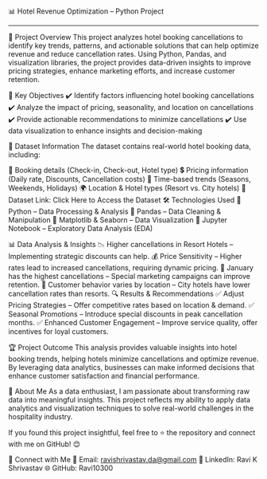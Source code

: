 📊 Hotel Revenue Optimization – Python Project
______________________________________________________________________________________________________________________________________________________________________________________________________________________________________________
📌 Project Overview
This project analyzes hotel booking cancellations to identify key trends, patterns, and actionable solutions that can help optimize revenue and reduce cancellation rates. Using Python, Pandas, and visualization libraries, the project provides data-driven insights to improve pricing strategies, enhance marketing efforts, and increase customer retention.

🚀 Key Objectives
✔️ Identify factors influencing hotel booking cancellations			
✔️ Analyze the impact of pricing, seasonality, and location on cancellations																
✔️ Provide actionable recommendations to minimize cancellations
✔️ Use data visualization to enhance insights and decision-making

📂 Dataset Information
The dataset contains real-world hotel booking data, including:

📌 Booking details (Check-in, Check-out, Hotel type)
💲 Pricing information (Daily rate, Discounts, Cancellation costs)
📅 Time-based trends (Seasons, Weekends, Holidays)
🌍 Location & Hotel types (Resort vs. City hotels)
🔗 Dataset Link: Click Here to Access the Dataset
🛠️ Technologies Used
🔹 Python – Data Processing & Analysis
🔹 Pandas – Data Cleaning & Manipulation
🔹 Matplotlib & Seaborn – Data Visualization
🔹 Jupyter Notebook – Exploratory Data Analysis (EDA)

📊 Data Analysis & Insights
📉 Higher cancellations in Resort Hotels – Implementing strategic discounts can help.
💰 Price Sensitivity – Higher rates lead to increased cancellations, requiring dynamic pricing.
📆 January has the highest cancellations – Special marketing campaigns can improve retention.
🏨 Customer behavior varies by location – City hotels have lower cancellation rates than resorts.
🔍 Results & Recommendations
✅ Adjust Pricing Strategies – Offer competitive rates based on location & demand.
✅ Seasonal Promotions – Introduce special discounts in peak cancellation months.
✅ Enhanced Customer Engagement – Improve service quality, offer incentives for loyal customers.

🏆 Project Outcome
This analysis provides valuable insights into hotel booking trends, helping hotels minimize cancellations and optimize revenue. By leveraging data analytics, businesses can make informed decisions that enhance customer satisfaction and financial performance.

🤝 About Me
As a data enthusiast, I am passionate about transforming raw data into meaningful insights. This project reflects my ability to apply data analytics and visualization techniques to solve real-world challenges in the hospitality industry.

If you found this project insightful, feel free to ⭐ the repository and connect with me on GitHub! 😊

🔗 Connect with Me
📧 Email: ravishrivastav.da@gmail.com
💼 LinkedIn: Ravi K Shrivastav
🌐 GitHub: Ravi10300
